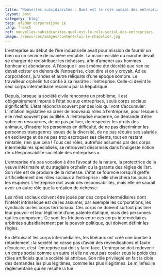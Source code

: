 ```yaml
---
title: "Nouvelles subsidiarités : Quel est le rôle social des entreprises ?"
layout: post
category: 'blog'
tags: af2000 corporatisme ie
lang: french
ref: nouvelles-subsidiarites-quel-est-le-role-social-des-entreprises
image: /resources/images/content/loi-le-chapelier.jpg
---
```


L’entreprise au début de l’ère industrielle avait pour mission de fournir un bien ou un service de manière rentable. La main invisible du marché devait se charger de redistribuer les richesses, afin d’amener aux hommes bonheur et abondance. A l’époque il avait même été décrété que rien ne devait exister en dehors de l’entreprise, c’est dire si on y croyait. Adieu corporations, jurandes et autre reliquats d’une époque sombre. Le travailleur orphelin fut confié à sa marâtre : l’entreprise. Celle-ci devint le seul corps intermédiaire reconnu par la République.

Depuis, lorsque la société civile rencontre un problème, il est obligatoirement imputé à l’état ou aux entreprises, seuls corps sociaux significatifs. L’état répondra souvent par des lois qui vont s’accumuler. L’inflation législative va créer de nouveaux rôles à l’entreprise, pour lesquels elle n’est souvent pas outillée. A l’entreprise moderne, on demande d’être sobre en ressources, de ne pas polluer, de respecter les droits des animaux, d’insérer les personnes en difficulté, de ne pas discriminer les personnes transgenres issues de la diversité, de ne pas réduire ses salariés en esclavage et de ne pas trop escroquer ses clients, tout en restant rentable, rien que cela ! Tous ces rôles, autrefois assumés par des corps intermédiaires spécialisés, se retrouvent désormais dans l’indigeste notion de « Responsabilité sociétale des entreprises ».

L’entreprise n’a pas vocation à être l’avocat de la nature, la protectrice de la veuve intérimaire et du stagiaire orphelin ou la garante des règles de l’art. Son rôle est de produire de la richesse. L’état se fourvoie lorsqu’il greffe artificiellement des rôles sociaux à l’entreprise : elle cherchera toujours à les esquiver. L’entreprise doit avoir des responsabilités, mais elle ne saurait avoir un autre rôle que la création de richesse.

Les rôles sociaux doivent être joués par des corps intermédiaires dont l’intérêt intrinsèque est de les assumer, par exemple les corporations, les syndicats ou les corps territoriaux. Ces corps ne doivent surtout pas tirer leur pouvoir et leur légitimité d’une patente étatique, mais des personnes qui les composent. Ce sont les frictions entre ces corps intermédiaires arbitrées subsidiairement par le pouvoir politique, qui doivent définir les règles.

En détruisant les corps intermédiaires, les libéraux ont créé une bombe à retardement : la société ne cesse pas d’avoir des revendications et faute d’exutoire, c’est l’entreprise qui doit y faire face. L’entreprise doit redevenir un corps social comme un autre si elle ne veut pas couler sous le poids des rôles artificiels que la société lui attribue. Son rôle privilégié en fait la cible des demandes les plus légitimes, comme les plus illégitimes. Le millefeuille règlementaire qui en résulte la tue.